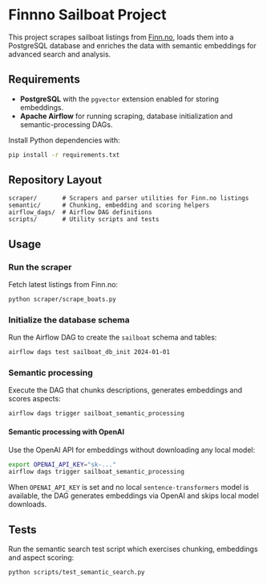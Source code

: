 # Finnno Sailboat Project

This project scrapes sailboat listings from [Finn.no](https://www.finn.no/),
loads them into a PostgreSQL database and enriches the data with semantic
embeddings for advanced search and analysis.

## Requirements

- **PostgreSQL** with the `pgvector` extension enabled for storing
  embeddings.
- **Apache Airflow** for running scraping, database initialization and
  semantic-processing DAGs.

Install Python dependencies with:

```bash
pip install -r requirements.txt
```

## Repository Layout

```
scraper/       # Scrapers and parser utilities for Finn.no listings
semantic/      # Chunking, embedding and scoring helpers
airflow_dags/  # Airflow DAG definitions
scripts/       # Utility scripts and tests
```

## Usage

### Run the scraper

Fetch latest listings from Finn.no:

```bash
python scraper/scrape_boats.py
```

### Initialize the database schema

Run the Airflow DAG to create the `sailboat` schema and tables:

```bash
airflow dags test sailboat_db_init 2024-01-01
```

### Semantic processing

Execute the DAG that chunks descriptions, generates embeddings and scores
aspects:

```bash
airflow dags trigger sailboat_semantic_processing
```

#### Semantic processing with OpenAI

Use the OpenAI API for embeddings without downloading any local model:

```bash
export OPENAI_API_KEY="sk-..."
airflow dags trigger sailboat_semantic_processing
```

When `OPENAI_API_KEY` is set and no local `sentence-transformers` model is
available, the DAG generates embeddings via OpenAI and skips local model
downloads.

## Tests

Run the semantic search test script which exercises chunking, embeddings and
aspect scoring:

```bash
python scripts/test_semantic_search.py
```
